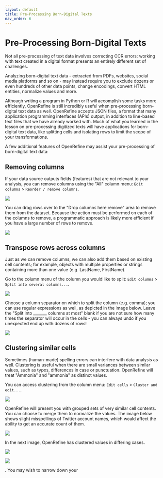 ```yaml
---
layout: default
title: Pre-Processing Born-Digital Texts
nav_order: 6
---
```


# Pre-Processing Born-Digital Texts

Not all pre-processing of text data involves correcting OCR errors: working with text created in a digital format presents an entirely different set of challenges.

Analyzing born-digital text data - extracted from PDFs, websites, social media platforms and so on - may instead require you to exclude dozens or even hundreds of other data points, change encodings, convert HTML entities, normalize values and more.

Although writing a program in Python or R will accomplish some tasks more efficiently, OpenRefine is still incredibly useful when pre-processing born-digital text data as well. OpenRefine accepts JSON files, a format that many application programming interfaces (APIs) output, in addition to line-based text files that we have already worked with. Much of what you learned in the lesson on pre-processing digitized texts will have applications for born-digital text data, like splitting cells and isolating rows to limit the scope of your transformations.

A few additional features of OpenRefine may assist your pre-processing of born-digital text data:

## Removing columns

If your data source outputs fields (features) that are not relevant to your analysis, you can remove columns using the "All" column menu: `Edit columns` > `Reorder / remove columns`.

![](assets/img/borndig_remove-column-1.png)

You can drag rows over to the "Drop columns here remove" area to remove them from the dataset. Because the action must be performed on each of the columns to remove, a programmatic approach is likely more efficient if you have a large number of rows to remove.

![](assets/img/borndig_remove-column-2.png)


## Transpose rows across columns

Just as we can remove columns, we can also add them based on existing cell contents; for example, objects with multiple properties or strings containing more than one value (e.g. LastName, FirstName).

Go to the column menu of the column you would like to split: `Edit columns` > `Split into several columns...`.

![](assets/img/borndig_remove-split-1.png)

Choose a column separator on which to split the column (e.g. comma); you can use regular expressions as well, as depicted in the image below. Leave the "Split into _______ columns at most" blank if you are not sure how many times the separator will occur in the cells - you can always undo if you unexpected end up with dozens of rows!

![](assets/img/borndig_remove-split-2.png)

## Clustering similar cells

Sometimes (human-made) spelling errors can interfere with data analysis as well. Clustering is useful when there are small variances between similar values, such as typos, differences in case or punctuation. OpenRefine will treat "Ammonia" and "ammonia" as distinct values.

You can access clustering from the column menu: `Edit cells` > `Cluster and edit...`.

![](assets/img/borndig_cluster-1.png)

OpenRefine will present you with grouped sets of very similar cell contents. You can choose to merge them to normalize the values. The image below shows slight misspellings of Twitter account names, which would affect the ability to get an accurate count of them.

![](assets/img/borndig_cluster-2.png)

In the next image, OpenRefine has clustered values in differing cases. 

![](assets/img/borndig_cluster-3.png)

![](assets/img/borndig_cluster-4.png)


. You may wish to narrow down your 





